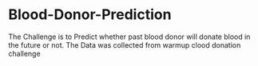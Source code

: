 # Blood-Donor-Prediction
The Challenge is to Predict whether past blood donor will donate blood in the future or not. The Data was collected from warmup clood donation challenge
